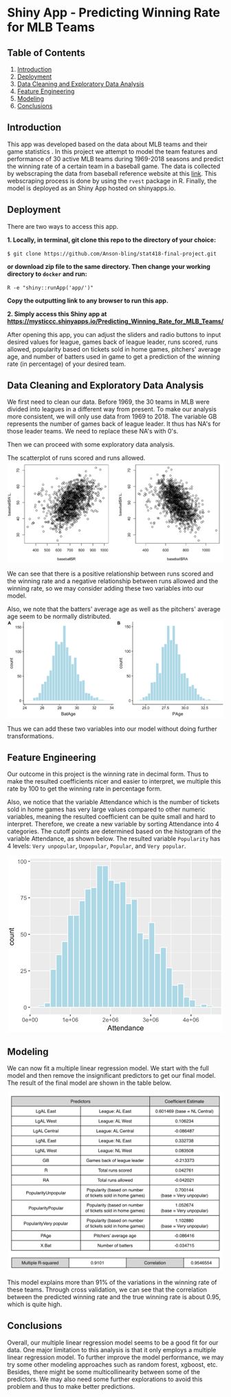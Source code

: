 # Shiny App - Predicting Winning Rate for MLB Teams

## Table of Contents
1. [Introduction](README.md#Introduction)
2. [Deployment](README.md#Deployment)
3. [Data Cleaning and Exploratory Data Analysis](README.md#data-cleaning-and-exploratory-data-analysis)
4. [Feature Engineering](README.md#feature-engineering)
5. [Modeling](README.md#Modeling)
6. [Conclusions](README.md#Conclusions)

## Introduction
This app was developed based on the data about MLB teams and their game statistics . In this project we attempt to model the team features and performance of 30 active MLB teams during 1969-2018 seasons and predict the winning rate of a certain team in a baseball game. The data is collected by webscraping the data from baseball reference website at this <a href="https://www.baseball-reference.com/teams/">link</a>. This webscraping process is done by using the `rvest` package in R. Finally, the model is deployed as an Shiny App hosted on shinyapps.io. 

## Deployment
There are two ways to access this app.

**1. Locally, in terminal, git clone this repo to the directory of your choice:**

`$ git clone https://github.com/Anson-bling/stat418-final-project.git`

**or download zip file to the same directory. Then change your working directory to `docker` and run:**

`R -e "shiny::runApp('app/')"`

**Copy the outputting link to any browser to run this app.** <br>

**2. Simply access this Shiny app at https://mysticcc.shinyapps.io/Predicting_Winning_Rate_for_MLB_Teams/** <br>

After opening this app, you can adjust the sliders and radio buttons to input desired values for league, games back of league leader, runs scored, runs allowed, popularity based on tickets sold in home games, pitchers' average age, and number of batters used in game to get a prediction of the winning rate (in percentage) of your desired team. 

## Data Cleaning and Exploratory Data Analysis
We first need to clean our data. Before 1969, the 30 teams in MLB were divided into leagues in a different way from present. To make our analysis more consistent, we will only use data from 1969 to 2018. The variable GB represents the number of games back of league leader. It thus has NA's for those leader teams. We need to replace these NA's with 0's.

Then we can proceed with some exploratory data analysis.

The scatterplot of runs scored and runs allowed.
![](./imgs/scatterplot.png)

We can see that there is a positive relationship between runs scored and the winning rate and a negative relationship between runs allowed and the winning rate, so we may consider adding these two variables into our model.

Also, we note that the batters' average age as well as the pitchers' average age seem to be normally distributed. 
![](./imgs/histogram.png)

Thus we can add these two variables into our model without doing further transformations.

## Feature Engineering

Our outcome in this project is the winning rate in decimal form. Thus to make the resulted coefficients nicer and easier to interpret, we multiple this rate by 100 to get the winning rate in percentage form.

Also, we notice that the variable Attendance which is the number of tickets sold in home games has very large values compared to other numeric variables, meaning the resulted coefficient can be quite small and hard to interpret. Therefore, we create a new variable by sorting Attendance into 4 categories. The cutoff points are determined based on the histogram of the variable Attendance, as shown below. The resulted variable `Popularity` has 4 levels: `Very unpopular`, `Unpopular`, `Popular`, and `Very popular`.

<p align="center">
  <img src="./imgs/attendance.png" width="500" />
</p>

## Modeling
We can now fit a multiple linear regression model. We start with the full model and then remove the insignificant predictors to get our final model. The result of the final model are shown in the table below.

<p align="center">
  <img src="./imgs/table.png" width="500"/>
</p>

This model explains more than 91% of the variations in the winning rate of these teams. Through cross validation, we can see that the correlation between the predicted winning rate and the true winning rate is about 0.95, which is quite high.

## Conclusions
Overall, our multiple linear regression model seems to be a good fit for our data. One major limitation to this analysis is that it only employs a multiple linear regression model. To further improve the model performance, we may try some other modeling approaches such as random forest, xgboost, etc. Besides, there might be some multicollinearity between some of the predictors. We may also need some further explorations to avoid this problem and thus to make better predictions. 
